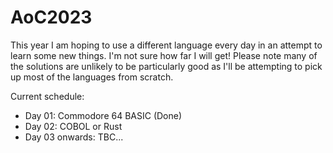 # AoC2023

This year I am hoping to use a different language every day in an attempt to learn some new things.  I'm not sure how far I will get!
Please note many of the solutions are unlikely to be particularly good as I'll be attempting to pick up most of the languages from scratch.

Current schedule:
* Day 01: Commodore 64 BASIC (Done)
* Day 02: COBOL or Rust
* Day 03 onwards: TBC...
